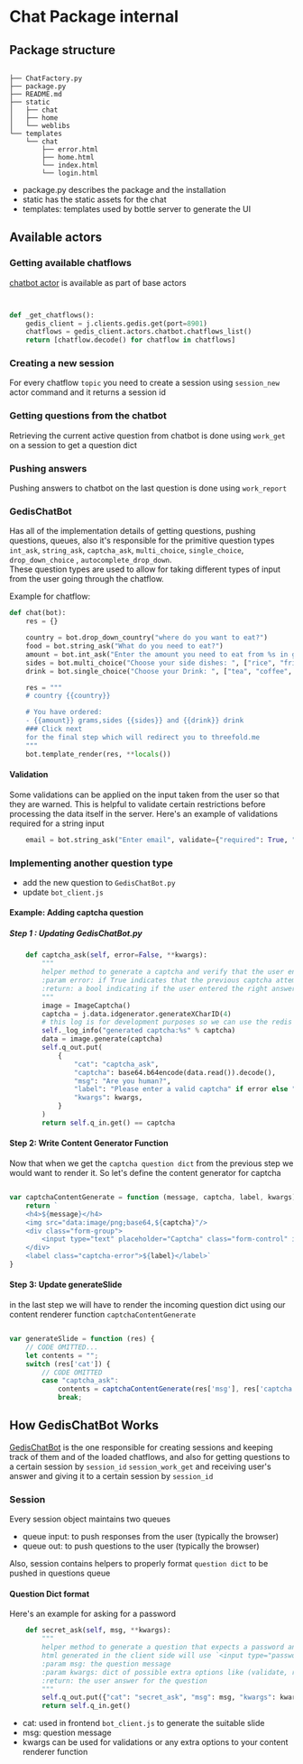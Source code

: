 # Chat Package internal


## Package structure

```

├── ChatFactory.py
├── package.py
├── README.md
├── static
│   ├── chat
│   ├── home
│   └── weblibs
└── templates
    └── chat
        ├── error.html
        ├── home.html
        └── index.html
        └── login.html
```

- package.py describes the package and the installation
- static has the static assets for the chat
- templates: templates used by bottle server to generate the UI


## Available actors


### Getting available chatflows

[chatbot actor](https://github.com/threefoldtech/jumpscaleX_core/blob/0afdc7d212ee24c37e7c510a92e8ace051696516/JumpscaleCore/servers/threebot/base_actors/chatbot.py) is available as part of base actors

```python


def _get_chatflows():
    gedis_client = j.clients.gedis.get(port=8901)
    chatflows = gedis_client.actors.chatbot.chatflows_list()
    return [chatflow.decode() for chatflow in chatflows]
```


### Creating a new session

For every chatflow `topic` you need to create a session using `session_new` actor command and it returns a session id

### Getting questions from the chatbot

Retrieving the current active question from chatbot is done using `work_get` on a session to get a question dict


### Pushing answers
Pushing answers to chatbot on the last question is done using `work_report`





### GedisChatBot
Has all of the implementation details of getting questions, pushing questions, queues, also it's responsible for the primitive question types `int_ask`, `string_ask`, `captcha_ask`, `multi_choice`, `single_choice`, `drop_down_choice` , `autocomplete_drop_down`.</br>
These question types are used to allow for taking different types of input from the user going through the chatflow.

Example for chatflow:

```python
def chat(bot):
    res = {}

    country = bot.drop_down_country("where do you want to eat?")
    food = bot.string_ask("What do you need to eat?")
    amount = bot.int_ask("Enter the amount you need to eat from %s in grams:" % food)
    sides = bot.multi_choice("Choose your side dishes: ", ["rice", "fries", "saute", "mashed potato"])
    drink = bot.single_choice("Choose your Drink: ", ["tea", "coffee", "lemon"])

    res = """
    # country {{country}}

    # You have ordered:
    - {{amount}} grams,sides {{sides}} and {{drink}} drink
    ### Click next
    for the final step which will redirect you to threefold.me
    """
    bot.template_render(res, **locals())
```

#### Validation

Some validations can be applied on the input taken from the user so that they are warned. This is helpful to validate certain restrictions before processing the data itself in the server. Here's an example of validations required for a string input

```python
    email = bot.string_ask("Enter email", validate={"required": True, "email": True}).strip()
```

### Implementing another question type

- add the new question to `GedisChatBot.py`
- update `bot_client.js`


#### Example: Adding captcha question

##### Step 1 : Updating GedisChatBot.py

```python
    def captcha_ask(self, error=False, **kwargs):
        """
        helper method to generate a captcha and verify that the user entered the right answer.
        :param error: if True indicates that the previous captcha attempt failed
        :return: a bool indicating if the user entered the right answer or not
        """
        image = ImageCaptcha()
        captcha = j.data.idgenerator.generateXCharID(4)
        # this log is for development purposes so we can use the redis client
        self._log_info("generated captcha:%s" % captcha)
        data = image.generate(captcha)
        self.q_out.put(
            {
                "cat": "captcha_ask",
                "captcha": base64.b64encode(data.read()).decode(),
                "msg": "Are you human?",
                "label": "Please enter a valid captcha" if error else "",
                "kwargs": kwargs,
            }
        )
        return self.q_in.get() == captcha
```

#### Step 2: Write Content Generator Function

Now that when we get the `captcha question dict` from the previous step we would want to render it. So let's define the content generator for captcha

```javascript

var captchaContentGenerate = function (message, captcha, label, kwargs) {
    return `
    <h4>${message}</h4>
    <img src="data:image/png;base64,${captcha}"/>
    <div class="form-group">
        <input type="text" placeholder="Captcha" class="form-control" id="value">
    </div>
    <label class="captcha-error">${label}</label>`
}
```

#### Step 3: Update generateSlide
in the last step we will have to render the incoming question dict using our content renderer function `captchaContentGenerate`

```javascript

var generateSlide = function (res) {
    // CODE OMITTED...
    let contents = "";
    switch (res['cat']) {
        // CODE OMITTED
        case "captcha_ask":
            contents = captchaContentGenerate(res['msg'], res['captcha'], res['label'], res['kwargs']);
            break;

```



## How GedisChatBot Works

[GedisChatBot](https://github.com/threefoldtech/jumpscaleX_core/blob/0afdc7d212ee24c37e7c510a92e8ace051696516/JumpscaleCore/servers/gedis/GedisChatBot.py) is the one responsible for creating sessions and keeping track of them and of the loaded chatflows, and also for getting questions to a certain session by `session_id` `session_work_get` and receiving user's answer and giving it to a certain session by `session_id`

### Session

Every session object maintains two queues
- queue input: to push responses from the user (typically the browser)
- queue out: to push questions to the user (typically the browser)

Also, session contains helpers to properly format `question dict` to be pushed in questions queue


#### Question Dict format

Here's an example for asking for a password

```python
    def secret_ask(self, msg, **kwargs):
        """
        helper method to generate a question that expects a password answer.
        html generated in the client side will use `<input type="password"/>`
        :param msg: the question message
        :param kwargs: dict of possible extra options like (validate, reset, ...etc)
        :return: the user answer for the question
        """
        self.q_out.put({"cat": "secret_ask", "msg": msg, "kwargs": kwargs})
        return self.q_in.get()

```
- cat: used in frontend `bot_client.js` to generate the suitable slide
- msg: question message
- kwargs can be used for validations or any extra options to your content renderer function
